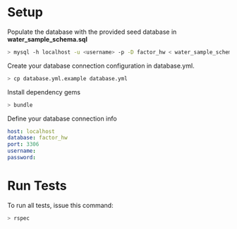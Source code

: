 Setup
=====

Populate the database with the provided seed database in **water_sample_schema.sql**

```bash
> mysql -h localhost -u <username> -p -D factor_hw < water_sample_schema.sql 
```

Create your database connection configuration in database.yml.

```bash
> cp database.yml.example database.yml
```

Install dependency gems

```bash
> bundle
```

Define your database connection info
```yaml
host: localhost
database: factor_hw
port: 3306
username: 
password: 
```

Run Tests
=========

To run all tests, issue this command:

```bash
> rspec
```
